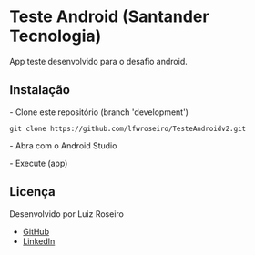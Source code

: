 # Teste Android (Santander Tecnologia)

App teste desenvolvido para o desafio android.

## Instalação

\- Clone este repositório (branch 'development')

```
git clone https://github.com/lfwroseiro/TesteAndroidv2.git
```

\- Abra com o Android Studio

\- Execute (app)

## Licença

Desenvolvido por Luiz Roseiro

- [GitHub](https://github.com/lfwroseiro)
- [LinkedIn](https://www.linkedin.com/in/luizroseiro/)